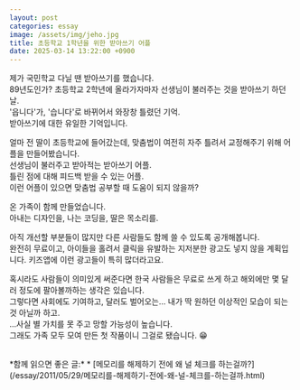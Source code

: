 ```yaml
---
layout: post
categories: essay
image: /assets/img/jeho.jpg
title: 초등학교 1학년을 위한 받아쓰기 어플
date: 2025-03-14 13:22:00 +0900
---
```


제가 국민학교 다닐 땐 받아쓰기를 했습니다.  
89년도인가? 초등학교 2학년에 올라가자마자 선생님이 불러주는 것을 받아쓰기 하던 날.  
'읍니다'가, '습니다'로 바뀌어서 와장창 틀렸던 기억.  
받아쓰기에 대한 유일한 기억입니다.

얼마 전 딸이 초등학교에 들어갔는데, 맞춤법이 여전히 자주 틀려서 교정해주기 위해 어플을 만들어봤습니다.  
선생님이 불러주고 받아적는 받아쓰기 어플.  
틀린 점에 대해 피드백 받을 수 있는 어플.  
이런 어플이 있으면 맞춤법 공부할 때 도움이 되지 않을까?

온 가족이 함께 만들었습니다.  
아내는 디자인을, 나는 코딩을, 딸은 목소리를.

아직 개선할 부분들이 많지만 다른 사람들도 함께 쓸 수 있도록 공개해봅니다.  
완전히 무료이고, 아이들을 홀려서 클릭을 유발하는 지저분한 광고도 넣지 않을 계획입니다. 키즈앱에 이런 광고들이 특히 많더라고요.

혹시라도 사람들이 의미있게 써준다면 한국 사람들은 무료로 쓰게 하고 해외에만 몇 달러 정도에 팔아볼까하는 생각은 있습니다.  
그렇다면 사회에도 기여하고, 달러도 벌어오는... 내가 딱 원하던 이상적인 모습이 되는 것 아닐까 하고.  
...사실 별 가치를 못 주고 망할 가능성이 높습니다.  
그래도 가족 모두 모여 만든 첫 작품이니 그걸로 됐습니다. 😁

<br>
*함께 읽으면 좋은 글:*
* [메모리를 해제하기 전에 왜 널 체크를 하는걸까?](/essay/2011/05/29/메모리를-해제하기-전에-왜-널-체크를-하는걸까.html)

